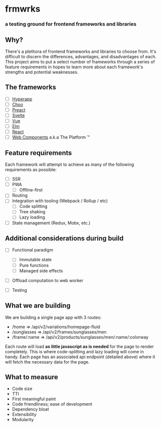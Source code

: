 # frmwrks
### a testing ground for frontend frameworks and libraries

## Why?
There's a plethora of frontend frameworks and libraries to choose from. It's difficult to discern the differences, advantages, and disadvantages of each. This project aims to put a select number of frameworks through a series of feature requirements in hopes to learn more about each framework's strengths and potential weaknesses.


## The frameworks
- [ ] [Hyperapp](https://github.com/hyperapp/hyperapp)
- [ ] [Choo](https://github.com/choojs/choo)
- [ ] [Preact](https://github.com/developit/preact)
- [ ] [Svelte](https://github.com/sveltejs/svelte)
- [ ] [Vue](https://github.com/vuejs/vue)
- [ ] [Elm](http://elm-lang.org/)
- [ ] [React](https://github.com/facebook/react)
- [ ] [Web Components](https://www.webcomponents.org/) a.k.a The Platform :tm:

## Feature requirements
Each framework will attempt to achieve as many of the following requirements as possible:

- [ ] SSR
- [ ] PWA
  - [ ] Offline-first
- [ ] Routing
- [ ] Integration with tooling (Webpack / Rollup / etc)
  - [ ] Code splitting
  - [ ] Tree shaking
  - [ ] Lazy loading
- [ ] State management (Redux, Mobx, etc.)

## Additional considerations during build

- [ ] Functional paradigm
  - [ ] Immutable state
  - [ ] Pure functions
  - [ ] Managed side effects
- [ ] Offload computation to web worker
- [ ] Testing


## What we are building
We are building a single page app with 3 routes:
  - /home => /api/v2/variations/homepage-fluid
  - /sunglasses => /api/v2/frames/sunglasses/men
  - /frame/:name => /api/v2/products/sunglasses/men/:name/:colorway

Each route will load **as little javascript as is needed** for the page to render completely. This is where code-splitting and lazy loading will come in handy. Each page has an associated api endpoint (detailed above) where it will fetch the necessary data for the page.

## What to measure

- Code size
- TTI
- First meaningful paint
- Code friendliness; ease of development
- Dependency bloat
- Extensibility
- Modularity
